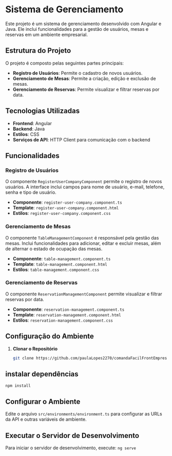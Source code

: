 # Sistema de Gerenciamento

Este projeto é um sistema de gerenciamento desenvolvido com Angular e Java. Ele inclui funcionalidades para a gestão de usuários, mesas e reservas em um ambiente empresarial.

## Estrutura do Projeto

O projeto é composto pelas seguintes partes principais:

- **Registro de Usuários**: Permite o cadastro de novos usuários.
- **Gerenciamento de Mesas**: Permite a criação, edição e exclusão de mesas.
- **Gerenciamento de Reservas**: Permite visualizar e filtrar reservas por data.

## Tecnologias Utilizadas

- **Frontend**: Angular
- **Backend**: Java
- **Estilos**: CSS
- **Serviços de API**: HTTP Client para comunicação com o backend

## Funcionalidades

### Registro de Usuários

O componente `RegisterUserCompanyComponent` permite o registro de novos usuários. A interface inclui campos para nome de usuário, e-mail, telefone, senha e tipo de usuário.

- **Componente**: `register-user-company.component.ts`
- **Template**: `register-user-company.component.html`
- **Estilos**: `register-user-company.component.css`

### Gerenciamento de Mesas

O componente `TableManagementComponent` é responsável pela gestão das mesas. Inclui funcionalidades para adicionar, editar e excluir mesas, além de alternar o estado de ocupação das mesas.

- **Componente**: `table-management.component.ts`
- **Template**: `table-management.component.html`
- **Estilos**: `table-management.component.css`

### Gerenciamento de Reservas

O componente `ReservationManagementComponent` permite visualizar e filtrar reservas por data.

- **Componente**: `reservation-management.component.ts`
- **Template**: `reservation-management.component.html`
- **Estilos**: `reservation-management.component.css`

## Configuração do Ambiente

1. **Clonar o Repositório**
   ```bash
   git clone https://github.com/paulaLopes2270/comandaFacilFrontEmpresa.git

## instalar dependências
 `npm install`

## Configurar o Ambiente 
Edite o arquivo `src/environments/environment.ts` para configurar as URLs da API e outras variáveis de ambiente.

## Executar o Servidor de Desenvolvimento
Para iniciar o servidor de desenvolvimento, execute:
`ng serve`
